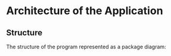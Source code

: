 # Architecture of the Application

## Structure

The structure of the program represented as a package diagram: